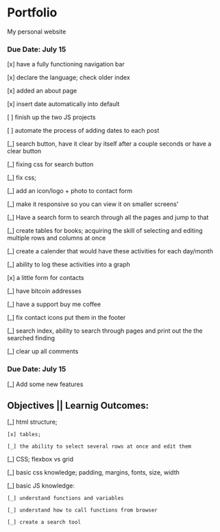 # Portfolio
My personal website

### Due Date: July 15 

[x] have a fully functioning navigation bar

[x] declare the language; check older index

[x] added an about page

[x] insert date automatically into default

[ ] finish up the two JS projects

[ ] automate the process of adding dates to each post

[_] search button, have it clear by itself after a couple seconds or have a clear button

[_] fixing css for search button

[_] fix css;

[_] add an icon/logo + photo to contact form

[_] make it responsive so you can view it on smaller screens'

[_] Have a search form to search through all the pages and jump to that

[_] create tables for books; acquiring the skill of selecting and editing 
    multiple rows and columns at once

[_] create a calender that would have these activities for each day/month

[_] ability to log these activities into a graph

[x] a little form for contacts

[_] have bitcoin addresses 

[_] have a support buy me coffee

[_] fix contact icons put them in the footer

[_] search index, ability to search through pages and print out the the searched finding

[_] clear up all comments

### Due Date: July 15

[_] Add some new features

## Objectives || Learnig Outcomes:

[_] html structure;

    [x] tables; 

    [_] the ability to select several rows at once and edit them



[_] CSS; flexbox vs grid

[_] basic css knowledge; padding, margins, fonts, size, width

[_] basic JS knowledge:

    [_] understand functions and variables

    [_] understand how to call functions from browser

    [_] create a search tool

